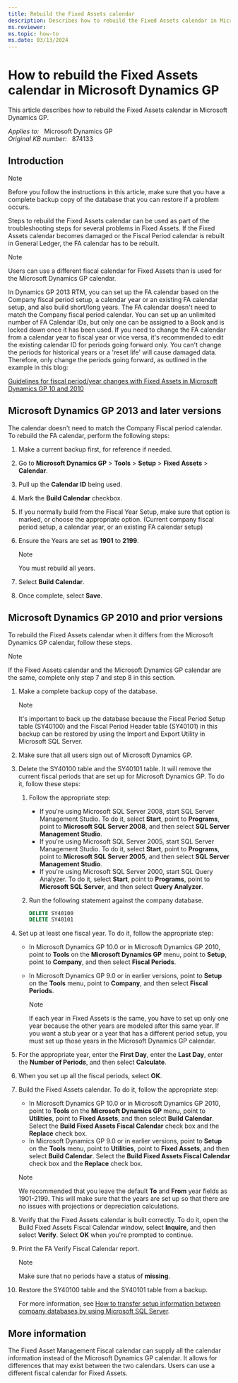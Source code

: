 ```yaml
---
title: Rebuild the Fixed Assets calendar
description: Describes how to rebuild the Fixed Assets calendar in Microsoft Dynamics GP.
ms.reviewer:
ms.topic: how-to
ms.date: 03/13/2024
---
```

# How to rebuild the Fixed Assets calendar in Microsoft Dynamics GP

This article describes how to rebuild the Fixed Assets calendar in Microsoft Dynamics GP.

_Applies to:_ &nbsp; Microsoft Dynamics GP  
_Original KB number:_ &nbsp; 874133

## Introduction

> [!NOTE]
> Before you follow the instructions in this article, make sure that you have a complete backup copy of the database that you can restore if a problem occurs.

Steps to rebuild the Fixed Assets calendar can be used as part of the troubleshooting steps for several problems in Fixed Assets. If the Fixed Assets calendar becomes damaged or the Fiscal Period calendar is rebuilt in General Ledger, the FA calendar has to be rebuilt.

> [!NOTE]
> Users can use a different fiscal calendar for Fixed Assets than is used for the Microsoft Dynamics GP calendar.

In Dynamics GP 2013 RTM, you can set up the FA calendar based on the Company fiscal period setup, a calendar year or an existing FA calendar setup, and also build short/long years. The FA calendar doesn't need to match the Company fiscal period calendar. You can set up an unlimited number of FA Calendar IDs, but only one can be assigned to a Book and is locked down once it has been used. If you need to change the FA calendar from a calendar year to fiscal year or vice versa, it's recommended to edit the existing calendar ID for periods going forward only. You can't change the periods for historical years or a 'reset life' will cause damaged data. Therefore, only change the periods going forward, as outlined in the example in this blog:

[Guidelines for fiscal period/year changes with Fixed Assets in Microsoft Dynamics GP 10 and 2010](https://community.dynamics.com/blogs/post/?postid=06009afe-d4fc-42c2-9cdd-bfedacbc273f)

## Microsoft Dynamics GP 2013 and later versions

The calendar doesn't need to match the Company Fiscal period calendar. To rebuild the FA calendar, perform the following steps:

1. Make a current backup first, for reference if needed.

2. Go to **Microsoft Dynamics GP** > **Tools** > **Setup** > **Fixed Assets** > **Calendar**.

3. Pull up the **Calendar ID** being used.

4. Mark the **Build Calendar** checkbox.

5. If you normally build from the Fiscal Year Setup, make sure that option is marked, or choose the appropriate option. (Current company fiscal period setup, a calendar year, or an existing FA calendar setup)

6. Ensure the Years are set as **1901** to **2199**.

    > [!NOTE]
    > You must rebuild all years.

7. Select **Build Calendar**.

8. Once complete, select **Save**.

## Microsoft Dynamics GP 2010 and prior versions

To rebuild the Fixed Assets calendar when it differs from the Microsoft Dynamics GP calendar, follow these steps.

> [!NOTE]
> If the Fixed Assets calendar and the Microsoft Dynamics GP calendar are the same, complete only step 7 and step 8 in this section.

1. Make a complete backup copy of the database.

    > [!NOTE]
    > It's important to back up the database because the Fiscal Period Setup table (SY40100) and the Fiscal Period Header table (SY40101) in this backup can be restored by using the Import and Export Utility in Microsoft SQL Server.
2. Make sure that all users sign out of Microsoft Dynamics GP.
3. Delete the SY40100 table and the SY40101 table. It will remove the current fiscal periods that are set up for Microsoft Dynamics GP. To do it, follow these steps:
   1. Follow the appropriate step:
      - If you're using Microsoft SQL Server 2008, start SQL Server Management Studio. To do it, select **Start**, point to **Programs**, point to **Microsoft SQL Server 2008**, and then select **SQL Server Management Studio**.
      - If you're using Microsoft SQL Server 2005, start SQL Server Management Studio. To do it, select **Start**, point to **Programs**, point to **Microsoft SQL Server 2005**, and then select **SQL Server Management Studio**.
      - If you're using Microsoft SQL Server 2000, start SQL Query Analyzer. To do it, select **Start**, point to **Programs**, point to **Microsoft SQL Server**, and then select **Query Analyzer**.

   2. Run the following statement against the company database.

      ```sql
      DELETE SY40100
      DELETE SY40101
      ```

4. Set up at least one fiscal year. To do it, follow the appropriate step:
   - In Microsoft Dynamics GP 10.0 or in Microsoft Dynamics GP 2010, point to **Tools** on the **Microsoft Dynamics GP** menu, point to **Setup**, point to **Company**, and then select **Fiscal Periods**.
   - In Microsoft Dynamics GP 9.0 or in earlier versions, point to **Setup** on the **Tools** menu, point to **Company**, and then select **Fiscal Periods**.

        > [!NOTE]
        > If each year in Fixed Assets is the same, you have to set up only one year because the other years are modeled after this same year. If you want a stub year or a year that has a different period setup, you must set up those years in the Microsoft Dynamics GP calendar.
5. For the appropriate year, enter the **First Day**, enter the **Last Day**, enter the **Number of Periods**, and then select **Calculate**.
6. When you set up all the fiscal periods, select **OK**.
7. Build the Fixed Assets calendar. To do it, follow the appropriate step:
   - In Microsoft Dynamics GP 10.0 or in Microsoft Dynamics GP 2010, point to **Tools** on the **Microsoft Dynamics GP** menu, point to **Utilities**, point to **Fixed Assets**, and then select **Build Calendar**. Select the **Build Fixed Assets Fiscal Calendar** check box and the **Replace** check box.
   - In Microsoft Dynamics GP 9.0 or in earlier versions, point to **Setup** on the **Tools** menu, point to **Utilities**, point to **Fixed Assets**, and then select **Build Calendar**. Select the **Build Fixed Assets Fiscal Calendar** check box and the **Replace** check box.

    > [!NOTE]
    > We recommended that you leave the default **To** and **From** year fields as 1901-2199. This will make sure that the years are set up so that there are no issues with projections or depreciation calculations.
8. Verify that the Fixed Assets calendar is built correctly. To do it, open the Build Fixed Assets Fiscal Calendar window, select **Inquire**, and then select **Verify**. Select **OK** when you're prompted to continue.
9. Print the FA Verify Fiscal Calendar report.

    > [!NOTE]
    > Make sure that no periods have a status of **missing**.
10. Restore the SY40100 table and the SY40101 table from a backup.

    For more information, see [How to transfer setup information between company databases by using Microsoft SQL Server](https://support.microsoft.com/help/874208).

## More information

The Fixed Asset Management Fiscal calendar can supply all the calendar information instead of the Microsoft Dynamics GP calendar. It allows for differences that may exist between the two calendars. Users can use a different fiscal calendar for Fixed Assets.
